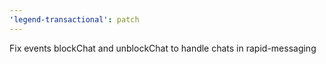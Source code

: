 ```yaml
---
'legend-transactional': patch
---
```


Fix events blockChat and unblockChat to handle chats in rapid-messaging
